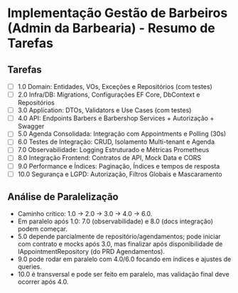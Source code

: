 # Implementação Gestão de Barbeiros (Admin da Barbearia) - Resumo de Tarefas

## Tarefas

- [ ] 1.0 Domain: Entidades, VOs, Exceções e Repositórios (com testes)
- [ ] 2.0 Infra/DB: Migrations, Configurações EF Core, DbContext e Repositórios
- [ ] 3.0 Application: DTOs, Validators e Use Cases (com testes)
- [ ] 4.0 API: Endpoints Barbers e Barbershop Services + Autorização + Swagger
- [ ] 5.0 Agenda Consolidada: Integração com Appointments e Polling (30s)
- [ ] 6.0 Testes de Integração: CRUD, Isolamento Multi-tenant e Agenda
- [ ] 7.0 Observabilidade: Logging Estruturado e Métricas Prometheus
- [ ] 8.0 Integração Frontend: Contratos de API, Mock Data e CORS
- [ ] 9.0 Performance e Índices: Paginação, Índices e tempos de resposta
- [ ] 10.0 Segurança e LGPD: Autorização, Filtros Globais e Mascaramento

## Análise de Paralelização

- Caminho crítico: 1.0 → 2.0 → 3.0 → 4.0 → 6.0.
- Em paralelo após 1.0: 7.0 (observabilidade) e 8.0 (docs integração) podem começar.
- 5.0 depende parcialmente de repositório/agendamentos; pode iniciar com contrato e mocks após 3.0, mas finalizar após disponibilidade de IAppointmentRepository (do PRD Agendamentos).
- 9.0 pode rodar em paralelo com 4.0/6.0 focando em índices e ajustes de queries.
- 10.0 é transversal e pode ser feito em paralelo, mas validação final deve ocorrer após 4.0.